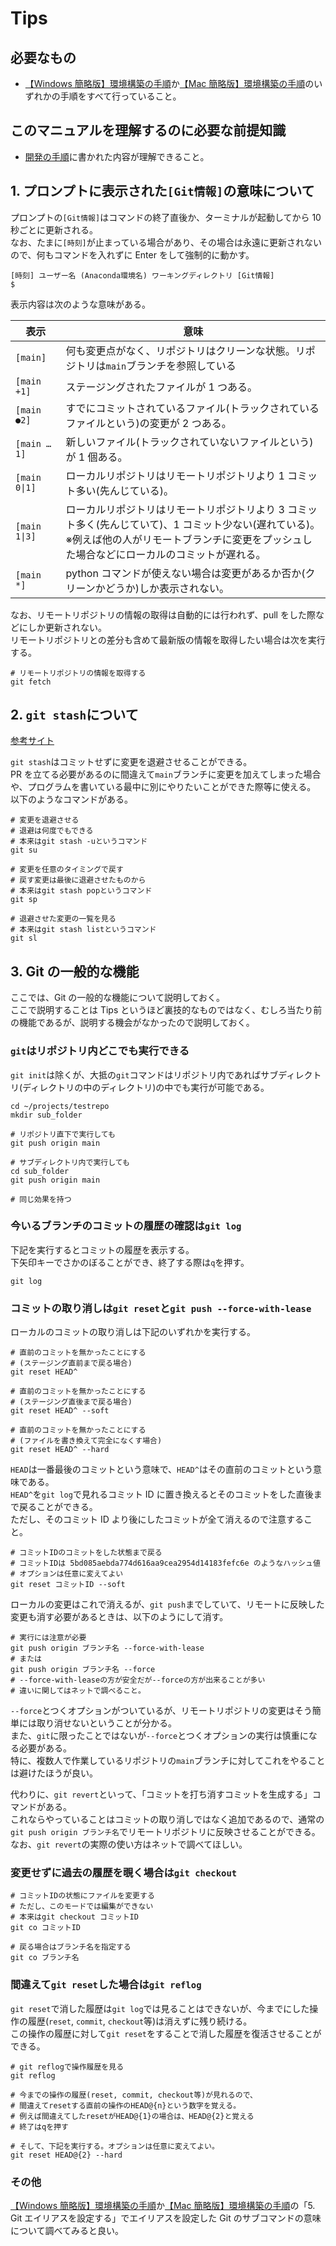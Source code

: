 # Tips

## 必要なもの

- [【Windows 簡略版】環境構築の手順](../環境構築の手順/【Windows簡略版】環境構築の手順.md)か[【Mac 簡略版】環境構築の手順](../環境構築の手順/【Mac簡略版】環境構築の手順.md)のいずれかの手順をすべて行っていること。

## このマニュアルを理解するのに必要な前提知識

- [開発の手順](./開発の手順.md)に書かれた内容が理解できること。

## 1. プロンプトに表示された`[Git情報]`の意味について

プロンプトの`[Git情報]`はコマンドの終了直後か、ターミナルが起動してから 10 秒ごとに更新される。  
なお、たまに`[時刻]`が止まっている場合があり、その場合は永遠に更新されないので、何もコマンドを入れずに Enter をして強制的に動かす。

```console
[時刻] ユーザー名 (Anaconda環境名) ワーキングディレクトリ [Git情報]
$
```

表示内容は次のような意味がある。

| 表示          | 意味                                                                                                                                                                                                   |
| ------------- | ------------------------------------------------------------------------------------------------------------------------------------------------------------------------------------------------------ |
| `[main]`      | 何も変更点がなく、リポジトリはクリーンな状態。リポジトリは`main`ブランチを参照している                                                                                                                 |
| `[main +1]`   | ステージングされたファイルが 1 つある。                                                                                                                                                                |
| `[main ●2]`   | すでにコミットされているファイル(トラックされているファイルという)の変更が 2 つある。                                                                                                                  |
| `[main …1]`   | 新しいファイル(トラックされていないファイルという)が 1 個ある。                                                                                                                                        |
| `[main 0\|1]` | ローカルリポジトリはリモートリポジトリより 1 コミット多い(先んじている)。                                                                                                                              |
| `[main 1\|3]` | ローカルリポジトリはリモートリポジトリより 3 コミット多く(先んじていて)、1 コミット少ない(遅れている)。<br />※例えば他の人がリモートブランチに変更をプッシュした場合などにローカルのコミットが遅れる。 |
| `[main *]`    | python コマンドが使えない場合は変更があるか否か(クリーンかどうか)しか表示されない。                                                                                                                    |

なお、リモートリポジトリの情報の取得は自動的には行われず、pull をした際などにしか更新されない。  
リモートリポジトリとの差分も含めて最新版の情報を取得したい場合は次を実行する。

```shell
# リモートリポジトリの情報を取得する
git fetch
```

## 2. `git stash`について

[参考サイト](https://qiita.com/chihiro/items/f373873d5c2dfbd03250)

`git stash`はコミットせずに変更を退避させることができる。  
PR を立てる必要があるのに間違えて`main`ブランチに変更を加えてしまった場合や、プログラムを書いている最中に別にやりたいことができた際等に使える。
以下のようなコマンドがある。

```shell
# 変更を退避させる
# 退避は何度でもできる
# 本来はgit stash -uというコマンド
git su

# 変更を任意のタイミングで戻す
# 戻す変更は最後に退避させたものから
# 本来はgit stash popというコマンド
git sp

# 退避させた変更の一覧を見る
# 本来はgit stash listというコマンド
git sl
```

## 3. Git の一般的な機能

ここでは、Git の一般的な機能について説明しておく。  
ここで説明することは Tips というほど裏技的なものではなく、むしろ当たり前の機能であるが、説明する機会がなかったので説明しておく。

### `git`はリポジトリ内どこでも実行できる

`git init`は除くが、大抵の`git`コマンドはリポジトリ内であればサブディレクトリ(ディレクトリの中のディレクトリ)の中でも実行が可能である。

```shell
cd ~/projects/testrepo
mkdir sub_folder

# リポジトリ直下で実行しても
git push origin main

# サブディレクトリ内で実行しても
cd sub_folder
git push origin main

# 同じ効果を持つ
```

### 今いるブランチのコミットの履歴の確認は`git log`

下記を実行するとコミットの履歴を表示する。  
下矢印キーでさかのぼることができ、終了する際は`q`を押す。

```shell
git log
```

### コミットの取り消しは`git reset`と`git push --force-with-lease`

ローカルのコミットの取り消しは下記のいずれかを実行する。

```shell
# 直前のコミットを無かったことにする
# (ステージング直前まで戻る場合)
git reset HEAD^

# 直前のコミットを無かったことにする
# (ステージング直後まで戻る場合)
git reset HEAD^ --soft

# 直前のコミットを無かったことにする
# (ファイルを書き換えて完全になくす場合)
git reset HEAD^ --hard
```

`HEAD`は一番最後のコミットという意味で、`HEAD^`はその直前のコミットという意味である。  
`HEAD^`を`git log`で見れるコミット ID に置き換えるとそのコミットをした直後まで戻ることができる。  
ただし、そのコミット ID より後にしたコミットが全て消えるので注意すること。

```shell
# コミットIDのコミットをした状態まで戻る
# コミットIDは 5bd085aebda774d616aa9cea2954d14183fefc6e のようなハッシュ値
# オプションは任意に変えてよい
git reset コミットID --soft
```

ローカルの変更はこれで消えるが、`git push`までしていて、リモートに反映した変更も消す必要があるときは、以下のようにして消す。

```shell
# 実行には注意が必要
git push origin ブランチ名 --force-with-lease
# または
git push origin ブランチ名 --force
# --force-with-leaseの方が安全だが--forceの方が出来ることが多い
# 違いに関してはネットで調べること。
```

`--force`とつくオプションがついているが、リモートリポジトリの変更はそう簡単には取り消せないということが分かる。  
また、`git`に限ったことではないが`--force`とつくオプションの実行は慎重になる必要がある。  
特に、複数人で作業しているリポジトリの`main`ブランチに対してこれをやることは避けたほうが良い。

代わりに、`git revert`といって、「コミットを打ち消すコミットを生成する」コマンドがある。  
これならやっていることはコミットの取り消しではなく追加であるので、通常の`git push origin ブランチ名`でリモートリポジトリに反映させることができる。  
なお、`git revert`の実際の使い方はネットで調べてほしい。

### 変更せずに過去の履歴を覗く場合は`git checkout`

```shell
# コミットIDの状態にファイルを変更する
# ただし、このモードでは編集ができない
# 本来はgit checkout コミットID
git co コミットID

# 戻る場合はブランチ名を指定する
git co ブランチ名
```

### 間違えて`git reset`した場合は`git reflog`

`git reset`で消した履歴は`git log`では見ることはできないが、今までにした操作の履歴(`reset`, `commit`, `checkout`等)は消えずに残り続ける。  
 この操作の履歴に対して`git reset`をすることで消した履歴を復活させることができる。

```shell
# git reflogで操作履歴を見る
git reflog

# 今までの操作の履歴(reset, commit, checkout等)が見れるので、
# 間違えてresetする直前の操作のHEAD@{n}という数字を覚える。
# 例えば間違えてしたresetがHEAD@{1}の場合は、HEAD@{2}と覚える
# 終了はqを押す

# そして、下記を実行する。オプションは任意に変えてよい。
git reset HEAD@{2} --hard
```

### その他

[【Windows 簡略版】環境構築の手順](../環境構築の手順/【Windows簡略版】環境構築の手順.md)か[【Mac 簡略版】環境構築の手順](../環境構築の手順/【Mac簡略版】環境構築の手順.md)の「5. Git エイリアスを設定する」でエイリアスを設定した Git のサブコマンドの意味について調べてみると良い。
